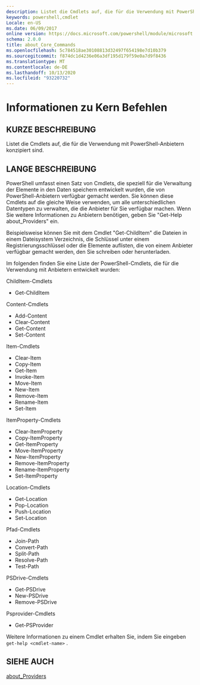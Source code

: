 ```yaml
---
description: Listet die Cmdlets auf, die für die Verwendung mit PowerShell-Anbietern konzipiert sind.
keywords: powershell,cmdlet
Locale: en-US
ms.date: 06/09/2017
online version: https://docs.microsoft.com/powershell/module/microsoft.powershell.core/about/about_core_commands?view=powershell-7&WT.mc_id=ps-gethelp
schema: 2.0.0
title: about_Core_Commands
ms.openlocfilehash: 5c784518ae30108813d32497f654198e7d10b379
ms.sourcegitcommit: f874dc1d4236e06a3df195d179f59e0a7d9f8436
ms.translationtype: MT
ms.contentlocale: de-DE
ms.lasthandoff: 10/13/2020
ms.locfileid: "93220732"
---
```

# <a name="about-core-commands"></a>Informationen zu Kern Befehlen

## <a name="short-description"></a>KURZE BESCHREIBUNG
Listet die Cmdlets auf, die für die Verwendung mit PowerShell-Anbietern konzipiert sind.

## <a name="long-description"></a>LANGE BESCHREIBUNG

PowerShell umfasst einen Satz von Cmdlets, die speziell für die Verwaltung der Elemente in den Daten speichern entwickelt wurden, die von PowerShell-Anbietern verfügbar gemacht werden.
Sie können diese Cmdlets auf die gleiche Weise verwenden, um alle unterschiedlichen Datentypen zu verwalten, die die Anbieter für Sie verfügbar machen. Wenn Sie weitere Informationen zu Anbietern benötigen, geben Sie "Get-Help about_Providers" ein.

Beispielsweise können Sie mit dem Cmdlet "Get-ChildItem" die Dateien in einem Dateisystem Verzeichnis, die Schlüssel unter einem Registrierungsschlüssel oder die Elemente auflisten, die von einem Anbieter verfügbar gemacht werden, den Sie schreiben oder herunterladen.

Im folgenden finden Sie eine Liste der PowerShell-Cmdlets, die für die Verwendung mit Anbietern entwickelt wurden:

ChildItem-Cmdlets

- Get-ChildItem

Content-Cmdlets

- Add-Content
- Clear-Content
- Get-Content
- Set-Content

Item-Cmdlets

- Clear-Item
- Copy-Item
- Get-Item
- Invoke-Item
- Move-Item
- New-Item
- Remove-Item
- Rename-Item
- Set-Item

ItemProperty-Cmdlets

- Clear-ItemProperty
- Copy-ItemProperty
- Get-ItemProperty
- Move-ItemProperty
- New-ItemProperty
- Remove-ItemProperty
- Rename-ItemProperty
- Set-ItemProperty

Location-Cmdlets

- Get-Location
- Pop-Location
- Push-Location
- Set-Location

Pfad-Cmdlets

- Join-Path
- Convert-Path
- Split-Path
- Resolve-Path
- Test-Path

PSDrive-Cmdlets

- Get-PSDrive
- New-PSDrive
- Remove-PSDrive

Psprovider-Cmdlets

- Get-PSProvider

Weitere Informationen zu einem Cmdlet erhalten Sie, indem Sie eingeben `get-help <cmdlet-name>` .

## <a name="see-also"></a>SIEHE AUCH

[about_Providers](about_Providers.md)
